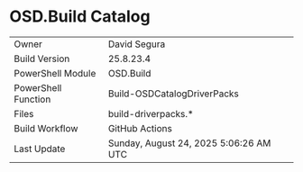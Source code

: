﻿# OSD.Build Catalog

| | |
|-|-|
| Owner | David Segura |
| Build Version | 25.8.23.4 |
| PowerShell Module | OSD.Build |
| PowerShell Function | Build-OSDCatalogDriverPacks |
| Files | build-driverpacks.* |
| Build Workflow | GitHub Actions |
| Last Update | Sunday, August 24, 2025 5:06:26 AM UTC |
